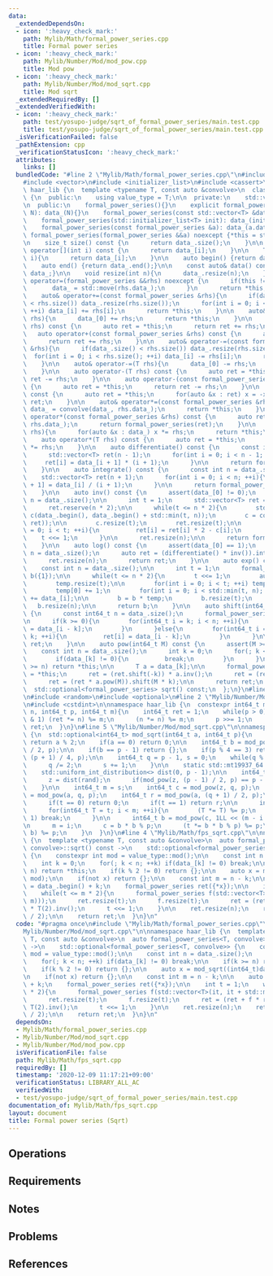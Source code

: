 ```yaml
---
data:
  _extendedDependsOn:
  - icon: ':heavy_check_mark:'
    path: Mylib/Math/formal_power_series.cpp
    title: Formal power series
  - icon: ':heavy_check_mark:'
    path: Mylib/Number/Mod/mod_pow.cpp
    title: Mod pow
  - icon: ':heavy_check_mark:'
    path: Mylib/Number/Mod/mod_sqrt.cpp
    title: Mod sqrt
  _extendedRequiredBy: []
  _extendedVerifiedWith:
  - icon: ':heavy_check_mark:'
    path: test/yosupo-judge/sqrt_of_formal_power_series/main.test.cpp
    title: test/yosupo-judge/sqrt_of_formal_power_series/main.test.cpp
  _isVerificationFailed: false
  _pathExtension: cpp
  _verificationStatusIcon: ':heavy_check_mark:'
  attributes:
    links: []
  bundledCode: "#line 2 \"Mylib/Math/formal_power_series.cpp\"\n#include <functional>\n\
    #include <vector>\n#include <initializer_list>\n#include <cassert>\n\nnamespace\
    \ haar_lib {\n  template <typename T, const auto &convolve>\n  class formal_power_series\
    \ {\n  public:\n    using value_type = T;\n\n  private:\n    std::vector<T> data_;\n\
    \n  public:\n    formal_power_series(){}\n    explicit formal_power_series(int\
    \ N): data_(N){}\n    formal_power_series(const std::vector<T> &data_): data_(data_){}\n\
    \    formal_power_series(std::initializer_list<T> init): data_(init.begin(), init.end()){}\n\
    \    formal_power_series(const formal_power_series &a): data_(a.data_){}\n   \
    \ formal_power_series(formal_power_series &&a) noexcept {*this = std::move(a);}\n\
    \n    size_t size() const {\n      return data_.size();\n    }\n\n    const T&\
    \ operator[](int i) const {\n      return data_[i];\n    }\n\n    T& operator[](int\
    \ i){\n      return data_[i];\n    }\n\n    auto begin() {return data_.begin();}\n\
    \    auto end() {return data_.end();}\n\n    const auto& data() const {return\
    \ data_;}\n\n    void resize(int n){\n      data_.resize(n);\n    }\n\n    auto&\
    \ operator=(formal_power_series &&rhs) noexcept {\n      if(this != &rhs){\n \
    \       data_ = std::move(rhs.data_);\n      }\n      return *this;\n    }\n\n\
    \    auto& operator+=(const formal_power_series &rhs){\n      if(data_.size()\
    \ < rhs.size()) data_.resize(rhs.size());\n      for(int i = 0; i < rhs.size();\
    \ ++i) data_[i] += rhs[i];\n      return *this;\n    }\n\n    auto& operator+=(T\
    \ rhs){\n      data_[0] += rhs;\n      return *this;\n    }\n\n    auto operator+(T\
    \ rhs) const {\n      auto ret = *this;\n      return ret += rhs;\n    }\n\n \
    \   auto operator+(const formal_power_series &rhs) const {\n      auto ret = *this;\n\
    \      return ret += rhs;\n    }\n\n    auto& operator-=(const formal_power_series\
    \ &rhs){\n      if(data_.size() < rhs.size()) data_.resize(rhs.size());\n    \
    \  for(int i = 0; i < rhs.size(); ++i) data_[i] -= rhs[i];\n      return *this;\n\
    \    }\n\n    auto& operator-=(T rhs){\n      data_[0] -= rhs;\n      return *this;\n\
    \    }\n\n    auto operator-(T rhs) const {\n      auto ret = *this;\n      return\
    \ ret -= rhs;\n    }\n\n    auto operator-(const formal_power_series &rhs) const\
    \ {\n      auto ret = *this;\n      return ret -= rhs;\n    }\n\n    auto operator-()\
    \ const {\n      auto ret = *this;\n      for(auto &x : ret) x = -x;\n      return\
    \ ret;\n    }\n\n    auto& operator*=(const formal_power_series &rhs){\n     \
    \ data_ = convolve(data_, rhs.data_);\n      return *this;\n    }\n\n    auto\
    \ operator*(const formal_power_series &rhs) const {\n      auto ret = convolve(data_,\
    \ rhs.data_);\n      return formal_power_series(ret);\n    }\n\n    auto& operator*=(T\
    \ rhs){\n      for(auto &x : data_) x *= rhs;\n      return *this;\n    }\n\n\
    \    auto operator*(T rhs) const {\n      auto ret = *this;\n      return ret\
    \ *= rhs;\n    }\n\n    auto differentiate() const {\n      const int n = data_.size();\n\
    \      std::vector<T> ret(n - 1);\n      for(int i = 0; i < n - 1; ++i){\n   \
    \     ret[i] = data_[i + 1] * (i + 1);\n      }\n\n      return formal_power_series(ret);\n\
    \    }\n\n    auto integrate() const {\n      const int n = data_.size();\n  \
    \    std::vector<T> ret(n + 1);\n      for(int i = 0; i < n; ++i){\n        ret[i\
    \ + 1] = data_[i] / (i + 1);\n      }\n\n      return formal_power_series(ret);\n\
    \    }\n\n    auto inv() const {\n      assert(data_[0] != 0);\n      const int\
    \ n = data_.size();\n\n      int t = 1;\n      std::vector<T> ret = {data_[0].inv()};\n\
    \      ret.reserve(n * 2);\n\n      while(t <= n * 2){\n        std::vector<T>\
    \ c(data_.begin(), data_.begin() + std::min(t, n));\n        c = convolve(c, convolve(ret,\
    \ ret));\n\n        c.resize(t);\n        ret.resize(t);\n\n        for(int i\
    \ = 0; i < t; ++i){\n          ret[i] = ret[i] * 2 - c[i];\n        }\n\n    \
    \    t <<= 1;\n      }\n\n      ret.resize(n);\n\n      return formal_power_series(ret);\n\
    \    }\n\n    auto log() const {\n      assert(data_[0] == 1);\n      const int\
    \ n = data_.size();\n      auto ret = (differentiate() * inv()).integrate();\n\
    \      ret.resize(n);\n      return ret;\n    }\n\n    auto exp() const {\n  \
    \    const int n = data_.size();\n\n      int t = 1;\n      formal_power_series\
    \ b({1});\n\n      while(t <= n * 2){\n        t <<= 1;\n        auto temp = b.log();\n\
    \        temp.resize(t);\n\n        for(int i = 0; i < t; ++i) temp[i] = -temp[i];\n\
    \        temp[0] += 1;\n        for(int i = 0; i < std::min(t, n); ++i) temp[i]\
    \ += data_[i];\n\n        b = b * temp;\n        b.resize(t);\n      }\n\n   \
    \   b.resize(n);\n\n      return b;\n    }\n\n    auto shift(int64_t k) const\
    \ {\n      const int64_t n = data_.size();\n      formal_power_series ret(n);\n\
    \n      if(k >= 0){\n        for(int64_t i = k; i < n; ++i){\n          ret[i]\
    \ = data_[i - k];\n        }\n      }else{\n        for(int64_t i = 0; i < n +\
    \ k; ++i){\n          ret[i] = data_[i - k];\n        }\n      }\n\n      return\
    \ ret;\n    }\n\n    auto pow(int64_t M) const {\n      assert(M >= 0);\n\n  \
    \    const int n = data_.size();\n      int k = 0;\n      for(; k < n; ++k){\n\
    \        if(data_[k] != 0){\n          break;\n        }\n      }\n\n      if(k\
    \ >= n) return *this;\n\n      T a = data_[k];\n\n      formal_power_series ret\
    \ = *this;\n      ret = (ret.shift(-k)) * a.inv();\n      ret = (ret.log() * (T)M).exp();\n\
    \      ret = (ret * a.pow(M)).shift(M * k);\n\n      return ret;\n    }\n\n  \
    \  std::optional<formal_power_series> sqrt() const;\n  };\n}\n#line 2 \"Mylib/Number/Mod/mod_sqrt.cpp\"\
    \n#include <random>\n#include <optional>\n#line 2 \"Mylib/Number/Mod/mod_pow.cpp\"\
    \n#include <cstdint>\n\nnamespace haar_lib {\n  constexpr int64_t mod_pow(int64_t\
    \ n, int64_t p, int64_t m){\n    int64_t ret = 1;\n    while(p > 0){\n      if(p\
    \ & 1) (ret *= n) %= m;\n      (n *= n) %= m;\n      p >>= 1;\n    }\n    return\
    \ ret;\n  }\n}\n#line 5 \"Mylib/Number/Mod/mod_sqrt.cpp\"\n\nnamespace haar_lib\
    \ {\n  std::optional<int64_t> mod_sqrt(int64_t a, int64_t p){\n    if(p == 2)\
    \ return a % 2;\n    if(a == 0) return 0;\n\n    int64_t b = mod_pow(a, (p - 1)\
    \ / 2, p);\n\n    if(b == p - 1) return {};\n    if(p % 4 == 3) return mod_pow(a,\
    \ (p + 1) / 4, p);\n\n    int64_t q = p - 1, s = 0;\n    while(q % 2 == 0){\n\
    \      q /= 2;\n      s += 1;\n    }\n\n    static std::mt19937_64 rand(time(0));\n\
    \    std::uniform_int_distribution<> dist(0, p - 1);\n\n    int64_t z;\n    while(1){\n\
    \      z = dist(rand);\n      if(mod_pow(z, (p - 1) / 2, p) == p - 1) break;\n\
    \    }\n\n    int64_t m = s;\n    int64_t c = mod_pow(z, q, p);\n    int64_t t\
    \ = mod_pow(a, q, p);\n    int64_t r = mod_pow(a, (q + 1) / 2, p);\n\n    while(1){\n\
    \      if(t == 0) return 0;\n      if(t == 1) return r;\n\n      int i = 1;\n\
    \      for(int64_t T = t; i < m; ++i){\n        (T *= T) %= p;\n        if(T ==\
    \ 1) break;\n      }\n\n      int64_t b = mod_pow(c, 1LL << (m - i - 1), p);\n\
    \n      m = i;\n      c = b * b % p;\n      (t *= b * b % p) %= p;\n      (r *=\
    \ b) %= p;\n    }\n  }\n}\n#line 4 \"Mylib/Math/fps_sqrt.cpp\"\n\nnamespace haar_lib\
    \ {\n  template <typename T, const auto &convolve>\n  auto formal_power_series<T,\
    \ convolve>::sqrt() const ->\n    std::optional<formal_power_series<T, convolve>>\
    \ {\n    constexpr int mod = value_type::mod();\n\n    const int n = data_.size();\n\
    \    int k = 0;\n    for(; k < n; ++k) if(data_[k] != 0) break;\n\n    if(k >=\
    \ n) return *this;\n    if(k % 2 != 0) return {};\n\n    auto x = mod_sqrt((int64_t)data_[k],\
    \ mod);\n\n    if(not x) return {};\n\n    const int m = n - k;\n\n    auto it\
    \ = data_.begin() + k;\n    formal_power_series ret({*x});\n\n    int t = 1;\n\
    \    while(t <= m * 2){\n      formal_power_series f(std::vector<T>(it, it + std::min(t,\
    \ m)));\n      ret.resize(t);\n      f.resize(t);\n      ret = (ret + f * ret.inv())\
    \ * T(2).inv();\n      t <<= 1;\n    }\n\n    ret.resize(n);\n    ret = ret.shift(k\
    \ / 2);\n\n    return ret;\n  }\n}\n"
  code: "#pragma once\n#include \"Mylib/Math/formal_power_series.cpp\"\n#include \"\
    Mylib/Number/Mod/mod_sqrt.cpp\"\n\nnamespace haar_lib {\n  template <typename\
    \ T, const auto &convolve>\n  auto formal_power_series<T, convolve>::sqrt() const\
    \ ->\n    std::optional<formal_power_series<T, convolve>> {\n    constexpr int\
    \ mod = value_type::mod();\n\n    const int n = data_.size();\n    int k = 0;\n\
    \    for(; k < n; ++k) if(data_[k] != 0) break;\n\n    if(k >= n) return *this;\n\
    \    if(k % 2 != 0) return {};\n\n    auto x = mod_sqrt((int64_t)data_[k], mod);\n\
    \n    if(not x) return {};\n\n    const int m = n - k;\n\n    auto it = data_.begin()\
    \ + k;\n    formal_power_series ret({*x});\n\n    int t = 1;\n    while(t <= m\
    \ * 2){\n      formal_power_series f(std::vector<T>(it, it + std::min(t, m)));\n\
    \      ret.resize(t);\n      f.resize(t);\n      ret = (ret + f * ret.inv()) *\
    \ T(2).inv();\n      t <<= 1;\n    }\n\n    ret.resize(n);\n    ret = ret.shift(k\
    \ / 2);\n\n    return ret;\n  }\n}\n"
  dependsOn:
  - Mylib/Math/formal_power_series.cpp
  - Mylib/Number/Mod/mod_sqrt.cpp
  - Mylib/Number/Mod/mod_pow.cpp
  isVerificationFile: false
  path: Mylib/Math/fps_sqrt.cpp
  requiredBy: []
  timestamp: '2020-12-09 11:17:21+09:00'
  verificationStatus: LIBRARY_ALL_AC
  verifiedWith:
  - test/yosupo-judge/sqrt_of_formal_power_series/main.test.cpp
documentation_of: Mylib/Math/fps_sqrt.cpp
layout: document
title: Formal power series (Sqrt)
---
```


## Operations

## Requirements

## Notes

## Problems

## References
